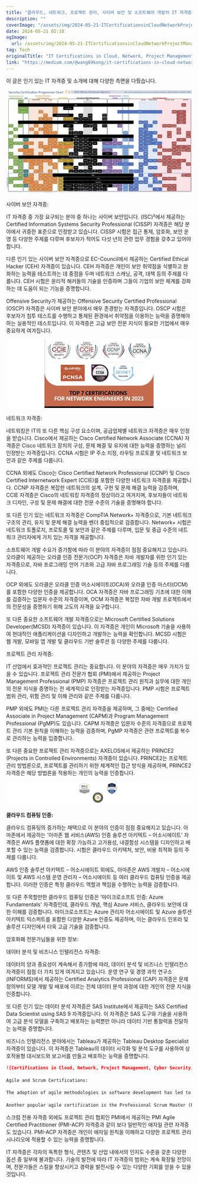 ```yaml
---
title: "클라우드, 네트워크, 프로젝트 관리, 사이버 보안 및 소프트웨어 개발의 IT 자격증들이 있습니다"
description: ""
coverImage: "/assets/img/2024-05-21-ITCertificationsinCloudNetworkProjectManagementCyberSecurityandSoftwareDevelopment_0.png"
date: 2024-05-21 02:18
ogImage: 
  url: /assets/img/2024-05-21-ITCertificationsinCloudNetworkProjectManagementCyberSecurityandSoftwareDevelopment_0.png
tag: Tech
originalTitle: "IT Certifications in Cloud, Network, Project Management, Cyber Security and Software Development"
link: "https://medium.com/@wang69kong/it-certifications-in-cloud-network-project-management-cyber-security-and-software-development-c500cae20079"
---
```



이 글은 인기 있는 IT 자격증 및 소개에 대해 다양한 측면을 다뤘습니다.

![ITCertifications](/assets/img/2024-05-21-ITCertificationsinCloudNetworkProjectManagementCyberSecurityandSoftwareDevelopment_0.png)

사이버 보안 자격증:

IT 자격증 중 가장 요구되는 분야 중 하나는 사이버 보안입니다. (ISC)²에서 제공하는 Certified Information Systems Security Professional (CISSP) 자격증은 해당 분야에서 귀중한 표준으로 인정받고 있습니다. CISSP 시험은 접근 통제, 암호화, 보안 운영 등 다양한 주제를 다루며 후보자가 적어도 다섯 년의 관련 업무 경험을 갖추고 있어야 합니다.

<div class="content-ad"></div>

다른 인기 있는 사이버 보안 자격증으로 EC-Council에서 제공하는 Certified Ethical Hacker (CEH) 자격증이 있습니다. CEH 자격증은 개인이 보안 취약점을 식별하고 완화하는 능력을 테스트하는 데 중점을 두며 네트워크 스캐닝, 공격, 대책 등의 주제를 다룹니다. CEH 시험은 윤리적 해커들의 기술을 인증하며 그들이 기업의 보안 체계를 강화하는 데 도움이 되는 기능을 증명합니다.

Offensive Security가 제공하는 Offensive Security Certified Professional (OSCP) 자격증은 사이버 보안 분야에서 매우 존경받는 자격증입니다. OSCP 시험은 후보자가 침투 테스트를 수행하고 통제된 환경에서 취약점을 이용하는 능력을 증명해야 하는 실용적인 테스트입니다. 이 자격증은 고급 보안 전문 지식이 필요한 기업에서 매우 중요하게 여겨집니다.
  
![이미지](/assets/img/2024-05-21-ITCertificationsinCloudNetworkProjectManagementCyberSecurityandSoftwareDevelopment_1.png)

네트워크 자격증:

<div class="content-ad"></div>

네트워킹은 IT의 또 다른 핵심 구성 요소이며, 공급업체별 네트워크 자격증은 매우 인정을 받습니다. Cisco에서 제공하는 Cisco Certified Network Associate (CCNA) 자격증은 Cisco 네트워크 장치의 구성, 문제 해결 및 유지에 대한 능력을 증명하는 널리 인정받는 자격증입니다. CCNA 시험은 IP 주소 지정, 라우팅 프로토콜 및 네트워크 보안과 같은 주제를 다룹니다.

CCNA 외에도 Cisco는 Cisco Certified Network Professional (CCNP) 및 Cisco Certified Internetwork Expert (CCIE)를 포함한 다양한 네트워크 자격증을 제공합니다. CCNP 자격증은 복잡한 네트워크의 설계, 구현 및 문제 해결 능력을 검증하며, CCIE 자격증은 Cisco의 네트워킹 자격증의 정상이라고 여겨지며, 후보자들이 네트워크 디자인, 구성 및 문제 해결에 대한 전문 수준의 기술을 증명해야 합니다.

또 다른 인기 있는 네트워크 자격증은 CompTIA Network+ 자격증으로, 기본 네트워크 구조의 관리, 유지 및 문제 해결 능력을 벤더 중립적으로 검증합니다. Network+ 시험은 네트워크 토폴로지, 프로토콜 및 보안과 같은 주제를 다루며, 입문 및 중급 수준의 네트워크 관리자에게 가치 있는 자격을 제공합니다.

<div class="content-ad"></div>

소프트웨어 개발 수요가 증가함에 따라 이 분야의 자격증이 점점 중요해지고 있습니다. 오라클이 제공하는 오라클 인증 전문가(OCP) 자격증은 자바 개발자를 위한 인기 있는 자격증으로, 자바 프로그래밍 언어 기초와 고급 자바 프로그래밍 기술 등의 주제를 다룹니다.

OCP 외에도 오라클은 오라클 인증 어소시에이트(OCA)와 오라클 인증 마스터(OCM)를 포함한 다양한 인증을 제공합니다. OCA 자격증은 자바 프로그래밍 기초에 대한 이해를 검증하는 입문자 수준의 자격증이며, OCM 자격증은 복잡한 자바 개발 프로젝트에서의 전문성을 증명하기 위해 고도의 자격을 요구합니다.

또 다른 중요한 소프트웨어 개발 자격증으로는 Microsoft Certified Solutions Developer(MCSD) 자격증이 있습니다. 이 자격증은 개인이 Microsoft 기술을 사용하여 현대적인 애플리케이션을 디자인하고 개발하는 능력을 확인합니다. MCSD 시험은 웹 개발, 모바일 앱 개발 및 클라우드 기반 솔루션 등 다양한 주제를 다룹니다.

프로젝트 관리 자격증:

<div class="content-ad"></div>

IT 산업에서 효과적인 프로젝트 관리는 중요합니다. 이 분야의 자격증은 매우 가치가 있을 수 있습니다. 프로젝트 관리 전문가 협회 (PMI)에서 제공하는 Project Management Professional (PMP) 자격증은 프로젝트 관리 원칙과 실무에 대한 개인의 전문 지식을 증명하는 전 세계적으로 인정받는 자격증입니다. PMP 시험은 프로젝트 범위 관리, 위험 관리 및 이해 관리와 같은 주제를 다룹니다.

PMP 외에도 PMI는 다른 프로젝트 관리 자격증을 제공하며, 그 중에는 Certified Associate in Project Management (CAPM)과 Program Management Professional (PgMP)도 있습니다. CAPM 자격증은 입문자 수준의 자격증으로 프로젝트 관리 기본 원칙을 이해하는 능력을 검증하며, PgMP 자격증은 관련 프로젝트를 복수로 관리하는 능력을 입증합니다.

또 다른 중요한 프로젝트 관리 자격증으로는 AXELOS에서 제공하는 PRINCE2 (Projects in Controlled Environments) 자격증이 있습니다. PRINCE2는 프로젝트 관리 방법론으로, 프로젝트를 관리하기 위한 체계적인 접근 방식을 제공하며, PRINCE2 자격증은 해당 방법론을 적용하는 개인의 능력을 인증합니다.

![이미지](/assets/img/2024-05-21-ITCertificationsinCloudNetworkProjectManagementCyberSecurityandSoftwareDevelopment_2.png)

<div class="content-ad"></div>

**클라우드 컴퓨팅 인증:**

클라우드 컴퓨팅의 증가하는 채택으로 이 분야의 인증이 점점 중요해지고 있습니다. 아마존에서 제공하는 '아마존 웹 서비스(AWS) 인증 솔루션 아키텍트 – 어소시에이트' 자격증은 AWS 플랫폼에 대한 확장 가능하고 고가용성, 내결함성 시스템을 디자인하고 배포할 수 있는 능력을 검증합니다. 시험은 클라우드 아키텍처, 보안, 비용 최적화 등의 주제를 다룹니다.

AWS 인증 솔루션 아키텍트 – 어소시에이트 외에도, 아마존은 AWS 개발자 – 어소시에이트 및 AWS 시스템 운영 관리자 – 어소시에이트 등 여러 클라우드 컴퓨팅 인증을 제공합니다. 이러한 인증은 특정 클라우드 역할과 책임을 수행하는 능력을 검증합니다.

또 다른 주목할만한 클라우드 컴퓨팅 인증은 '마이크로소프트 인증: Azure Fundamentals' 자격증인데, 클라우드 개념, 핵심 Azure 서비스, 클라우드 보안에 대한 이해를 검증합니다. 마이크로소프트는 Azure 관리자 어소시에이트 및 Azure 솔루션 아키텍트 익스퍼트를 포함한 다양한 Azure 인증도 제공하며, 이는 클라우드 인프라 및 솔루션 디자인에서 더욱 고급 기술을 검증합니다.

<div class="content-ad"></div>

암호화폐 전문가님들을 위한 정보:

데이터 분석 및 비즈니스 인텔리전스 자격증:

데이터의 양과 중요성이 계속해서 증가함에 따라, 데이터 분석 및 비즈니스 인텔리전스 자격증이 점점 더 가치 있게 여겨지고 있습니다. 운영 연구 및 경영 과학 연구소(INFORMS)에서 제공하는 Certified Analytics Professional (CAP) 자격증은 문제 정의부터 모델 개발 및 배포에 이르는 전체 데이터 분석 과정에 대한 개인의 전문 지식을 인증합니다.

또 다른 인기 있는 데이터 분석 자격증은 SAS Institute에서 제공하는 SAS Certified Data Scientist using SAS 9 자격증입니다. 이 자격증은 SAS 도구와 기술을 사용하여 고급 분석 모델을 구축하고 배포하는 능력뿐만 아니라 데이터 기반 통찰력을 전달하는 능력을 증명합니다.

비즈니스 인텔리전스 분야에서는 Tableau가 제공하는 Tableau Desktop Specialist 자격증이 있습니다. 이 자격증은 Tableau의 데이터 시각화 및 분석 도구를 사용하여 상호작용형 대시보드와 보고서를 만들고 배포하는 능력을 증명합니다.

<div class="content-ad"></div>

```markdown
![Certifications in Cloud, Network, Project Management, Cyber Security, and Software Development](/assets/img/2024-05-21-ITCertificationsinCloudNetworkProjectManagementCyberSecurityandSoftwareDevelopment_3.png)

Agile and Scrum Certifications:

The adoption of agile methodologies in software development has led to the rise of certifications in this area. The Certified ScrumMaster (CSM) certification, offered by Scrum Alliance, is a widely recognized credential that demonstrates an individual’s understanding of the Scrum framework and their ability to effectively facilitate Scrum events and coach Scrum teams.

Another popular agile certification is the Professional Scrum Master (PSM) certification, offered by Scrum.org. The PSM certification focuses on validating an individual’s expertise in the Scrum framework and their ability to apply it in a practical, real-world context.
```

<div class="content-ad"></div>

스크럼 전용 자격증 외에도 프로젝트 관리 협회인 PMI에서 제공하는 PMI Agile Certified Practitioner (PMI-ACP) 자격증과 같이 보다 일반적인 애자일 관련 자격증도 있습니다. PMI-ACP 자격증은 개인이 애자일 원칙을 이해하고 다양한 프로젝트 관리 시나리오에 적용할 수 있는 능력을 증명합니다.

IT 자격증은 각자의 독특한 형식, 콘텐츠 및 산업 내에서의 인지도 수준을 갖춘 다양한 옵션 중 일부에 불과합니다. 기술의 발전에 따라 IT 자격증의 범위는 계속 확장될 전망이며, 전문가들은 스킬을 향상시키고 경력을 발전시킬 수 있는 다양한 기회를 얻을 수 있을 것입니다.